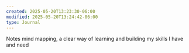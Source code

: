 ```yaml
---
created: 2025-05-20T13:23:30-06:00
modified: 2025-05-20T13:24:42-06:00
type: Journal
---
```


Notes mind mapping, a clear way of learning and building my skills I have and need
